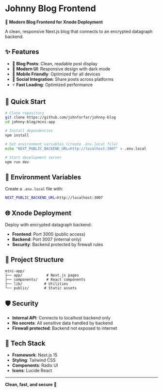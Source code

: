 # Johnny Blog Frontend

🚀 **Modern Blog Frontend for Xnode Deployment**

A clean, responsive Next.js blog that connects to an encrypted datagraph backend.

## ✨ Features

- 📝 **Blog Posts**: Clean, readable post display
- 🎨 **Modern UI**: Responsive design with dark mode
- 📱 **Mobile Friendly**: Optimized for all devices
- 🔗 **Social Integration**: Share posts across platforms
- ⚡ **Fast Loading**: Optimized performance

## 🚀 Quick Start

```bash
# Clone repository
git clone https://github.com/johnforfar/johnny-blog
cd johnny-blog/mini-app

# Install dependencies
npm install

# Set environment variables (create .env.local file)
echo "NEXT_PUBLIC_BACKEND_URL=http://localhost:3007" > .env.local

# Start development server
npm run dev
```

## 🔧 Environment Variables

Create a `.env.local` file with:
```bash
NEXT_PUBLIC_BACKEND_URL=http://localhost:3007
```

## 🌐 Xnode Deployment

Deploy with encrypted datagraph backend:
- **Frontend**: Port 3000 (public access)
- **Backend**: Port 3007 (internal only)
- **Security**: Backend protected by firewall rules

## 📁 Project Structure

```
mini-app/
├── app/           # Next.js pages
├── components/    # React components
├── lib/          # Utilities
└── public/       # Static assets
```

## 🛡️ Security

- **Internal API**: Connects to localhost backend only
- **No secrets**: All sensitive data handled by backend
- **Firewall protected**: Backend not exposed to internet

## 🎨 Tech Stack

- **Framework**: Next.js 15
- **Styling**: Tailwind CSS
- **Components**: Radix UI
- **Icons**: Lucide React

---

**Clean, fast, and secure** 🌟